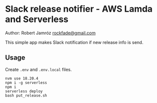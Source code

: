 # Slack release notifier - AWS Lamda and Serverless

Author: Robert Jamróz <rockfade@gmail.com>

This simple app makes Slack notification if new release info is send.

## Usage

Create `.env` and `.env.local` files.

```shell
nvm use 18.20.4
npm i -g serverless
npm i
serverless deploy
bash put_release.sh
```